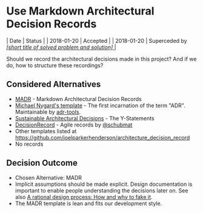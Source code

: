 # Use Markdown Architectural Decision Records
| Date | Status |
| 2018-01-20 | Accepted |
| 2018-01-20 | Superceded by [ *[short title of solved problem and solution]* ]( 0002-2.md) |

Should we record the architectural decisions made in this project?
And if we do, how to structure these recordings?

## Considered Alternatives

* [MADR](https://adr.github.io/madr/) - Markdown Architectural Decision Records
* [Michael Nygard's template](http://thinkrelevance.com/blog/2011/11/15/documenting-architecture-decisions) - The first incarnation of the term "ADR". Maintainable by [adr-tools](https://github.com/npryce/adr-tools).
* [Sustainable Architectural Decisions](https://www.infoq.com/articles/sustainable-architectural-design-decisions) - The Y-Statements
* [DecisionRecord](https://github.com/schubmat/DecisionCapture) - Agile records by [@schubmat](https://github.com/schubmat/)
* Other templates listed at <https://github.com/joelparkerhenderson/architecture_decision_record>
* No records

## Decision Outcome

* Chosen Alternative: MADR
* Implicit assumptions should be made explicit.
  Design documentation is important to enable people understanding the decisions later on.
  See also [A rational design process: How and why to fake it](https://doi.org/10.1109/TSE.1986.6312940).
* The MADR template is lean and fits our development style.

<!-- Pros and cons of alternatives straight-forward to elicit and therefore not captured. -->
